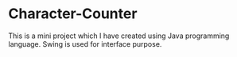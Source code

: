 # Character-Counter
This is a mini project which I have created using Java programming language. Swing is used for interface purpose.
